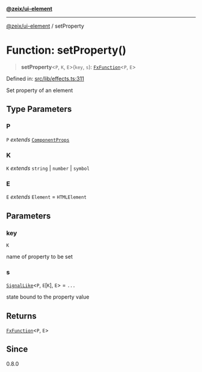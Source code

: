 [**@zeix/ui-element**](../README.md)

***

[@zeix/ui-element](../globals.md) / setProperty

# Function: setProperty()

> **setProperty**\<`P`, `K`, `E`\>(`key`, `s`): [`FxFunction`](../type-aliases/FxFunction.md)\<`P`, `E`\>

Defined in: [src/lib/effects.ts:311](https://github.com/zeixcom/ui-element/blob/fbfc14f2b364007b204dfef842cb4c272bdfad41/src/lib/effects.ts#L311)

Set property of an element

## Type Parameters

### P

`P` *extends* [`ComponentProps`](../type-aliases/ComponentProps.md)

### K

`K` *extends* `string` \| `number` \| `symbol`

### E

`E` *extends* `Element` = `HTMLElement`

## Parameters

### key

`K`

name of property to be set

### s

[`SignalLike`](../type-aliases/SignalLike.md)\<`P`, `E`\[`K`\], `E`\> = `...`

state bound to the property value

## Returns

[`FxFunction`](../type-aliases/FxFunction.md)\<`P`, `E`\>

## Since

0.8.0
